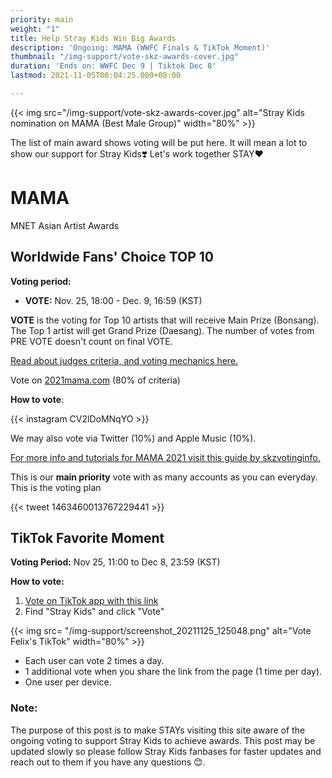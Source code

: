 ```yaml
---
priority: main
weight: "1"
title: Help Stray Kids Win Big Awards
description: 'Ongoing: MAMA (WWFC Finals & TikTok Moment)'
thumbnail: "/img-support/vote-skz-awards-cover.jpg"
duration: 'Ends on: WWFC Dec 9 | Tiktok Dec 8'
lastmod: 2021-11-05T00:04:25.000+08:00

---
```

{{< img src="/img-support/vote-skz-awards-cover.jpg" alt="Stray Kids nomination on MAMA (Best Male Group)" width="80%" >}}

The list of main award shows voting will be put here. It will mean a lot to show our support for Stray Kids❣️ Let's work together STAY❤️

# MAMA

MNET Asian Artist Awards

## Worldwide Fans' Choice TOP 10

**Voting period:**

* **VOTE:** Nov. 25, 18:00 - Dec. 9, 16:59 (KST)

**VOTE** is the voting for Top 10 artists that will receive Main Prize (Bonsang). The Top 1 artist will get Grand Prize (Daesang). The number of votes from PRE VOTE doesn't count on final VOTE.

[Read about judges criteria, and voting mechanics here.](https://mama.mwave.me/en/judging-criteria)

Vote on [2021mama.com](https://mama.mwave.me/en/main) (80% of criteria)

**How to vote**:

{{< instagram CV2lDoMNqYO >}}

We may also vote via Twitter (10%) and Apple Music (10%).

[For more info and tutorials for MAMA 2021 visit this guide by skzvotinginfo.](https://www.instagram.com/skzvotinginfo/guide/mama-guide/18009482917358574/?utm_medium=copy_link)

This is our **main priority** vote with as many accounts as you can everyday. This is the voting plan

{{< tweet 1463460013767229441 >}}

## TikTok Favorite Moment

**Voting Period:** Nov 25, 11:00 to Dec 8, 23:59 (KST)

**How to vote:**

1. [Vote on TikTok app with this link](https://vt.tiktok.com/ZSeSmFxtu/)
2. Find "Stray Kids" and click "Vote"

{{< img src= "/img-support/screenshot_20211125_125048.png" alt="Vote Felix's TikTok" width="80%" >}}

* Each user can vote 2 times a day.
* 1 additional vote when you share the link from the page (1 time per day).
* One user per device.

### Note:

The purpose of this post is to make STAYs visiting this site aware of the ongoing voting to support Stray Kids to achieve awards. This post may be updated slowly so please follow Stray Kids fanbases for faster updates and reach out to them if you have any questions 😊.